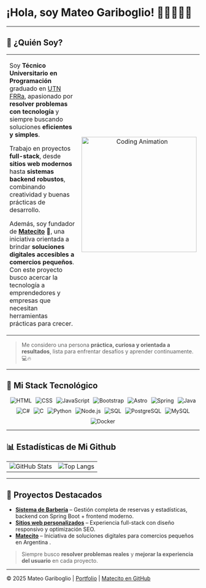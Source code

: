 # ¡Hola, soy Mateo Gariboglio! 👋🏻🧑🏻‍💻
---

## 🎯 ¿Quién Soy?

<div align="left">
<table>
<tr>
<td width="60%">

Soy **Técnico Universitario en Programación** graduado en [UTN FRRa](http://ww8.frra.utn.edu.ar/sitio/), apasionado por **resolver problemas con tecnología** y siempre buscando soluciones **eficientes y simples**.

Trabajo en proyectos **full-stack**, desde **sitios web modernos** hasta **sistemas backend robustos**, combinando creatividad y buenas prácticas de desarrollo.  

Además, soy fundador de **[Matecito](https://www.instagram.com/matecito.tech/)** 🧉, una iniciativa orientada a brindar **soluciones digitales accesibles a comercios pequeños**. Con este proyecto busco acercar la tecnología a emprendedores y empresas que necesitan herramientas prácticas para crecer.  

</td>
<td width="40%" align="center">
<img src="https://media1.giphy.com/media/v1.Y2lkPTc5MGI3NjExdmw5aXVzdWpzYXp4cmY3azQzZXh6bjBlc2RoOW5xa2Q4OHdnaGxhciZlcD12MV9pbnRlcm5hbF9naWZfYnlfaWQmY3Q9Zw/heIX5HfWgEYlW/giphy.gif" width="300" alt="Coding Animation">
</td>
</tr>
</table>
</div>

> Me considero una persona **práctica, curiosa y orientada a resultados**, lista para enfrentar desafíos y aprender continuamente. 💻🔥
---

## 🚀 Mi Stack Tecnológico

<div style="display: flex; flex-wrap: wrap; justify-content: center; gap: 10px;">
  <img src="https://img.shields.io/badge/HTML-E34F26?style=for-the-badge&logo=html5&logoColor=white" alt="HTML">
  <img src="https://img.shields.io/badge/CSS-1572B6?style=for-the-badge&logo=css3&logoColor=white" alt="CSS">
  <img src="https://img.shields.io/badge/JavaScript-F7DF1E?style=for-the-badge&logo=javascript&logoColor=black" alt="JavaScript">
  <img src="https://img.shields.io/badge/Bootstrap-563D7C?style=for-the-badge&logo=bootstrap&logoColor=white" alt="Bootstrap">
  <img src="https://img.shields.io/badge/Astro-FF5D01?style=for-the-badge&logo=astro&logoColor=white" alt="Astro">
  <img src="https://img.shields.io/badge/Spring-6DB33F?style=for-the-badge&logo=spring&logoColor=white" alt="Spring">
  <img src="https://img.shields.io/badge/Java-007396?style=for-the-badge&logo=java&logoColor=white" alt="Java">
  <img src="https://img.shields.io/badge/C%23-239120?style=for-the-badge&logo=csharp&logoColor=white" alt="C#">
  <img src="https://img.shields.io/badge/C-00599C?style=for-the-badge&logo=c&logoColor=white" alt="C">
  <img src="https://img.shields.io/badge/Python-3776AB?style=for-the-badge&logo=python&logoColor=white" alt="Python">
  <img src="https://img.shields.io/badge/Node.js-339933?style=for-the-badge&logo=nodedotjs&logoColor=white" alt="Node.js">
  <img src="https://img.shields.io/badge/SQL-4479A1?style=for-the-badge&logo=sqlite&logoColor=white" alt="SQL">
  <img src="https://img.shields.io/badge/PostgreSQL-336791?style=for-the-badge&logo=postgresql&logoColor=white" alt="PostgreSQL">
  <img src="https://img.shields.io/badge/MySQL-4479A1?style=for-the-badge&logo=mysql&logoColor=white" alt="MySQL">
  <img src="https://img.shields.io/badge/Docker-2496ED?style=for-the-badge&logo=docker&logoColor=white" alt="Docker">
</div>

---

## 📊 Estadísticas de Mi Github

<table style="width: 100%;">
  <tr>
    <td align="left">
      <img src="https://github-readme-stats.vercel.app/api?username=Mateo-404&show_icons=true&theme=radical&hide_border=true" alt="GitHub Stats" />
    </td>
    <td align="right">
      <img src="https://github-readme-stats.vercel.app/api/top-langs/?username=Mateo-404&layout=compact&theme=radical&hide_border=true" alt="Top Langs" />
    </td>
  </tr>
</table>

---

## 🧉 Proyectos Destacados

- [**Sistema de Barbería**](https://github.com/Mateo-404/Barberia) – Gestión completa de reservas y estadísticas, backend con Spring Boot + frontend moderno.  
- [**Sitios web personalizados**](https://mateo-404.github.io/Jockey-Club-Rafaela/) – Experiencia full-stack con diseño responsivo y optimización SEO.  
- [**Matecito**](https://www.instagram.com/matecito.tech/) – Iniciativa de soluciones digitales para comercios pequeños en Argentina .  

> Siempre busco **resolver problemas reales** y **mejorar la experiencia del usuario** en cada proyecto.

---

© 2025 Mateo Gariboglio | [Portfolio](https://mateogariboglio.is-a.dev) | [Matecito en GitHub](https://github.com/matecito-tech)
